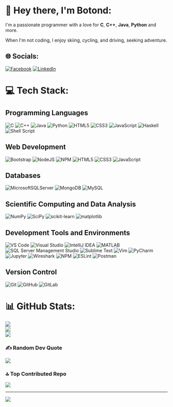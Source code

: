 # 💫 Hey there, I'm **Botond**:

I'm a passionate programmer with a love for **C**, **C++**, **Java**, **Python** and more.

When I'm not coding, I enjoy skiing, cycling, and driving, seeking adventure.

## 🌐 Socials:
[![Facebook](https://img.shields.io/badge/Facebook-%231877F2.svg?logo=Facebook&logoColor=white)](https://facebook.com/botika.benko) [![LinkedIn](https://img.shields.io/badge/LinkedIn-%230077B5.svg?logo=linkedin&logoColor=white)](https://linkedin.com/in/botond-benkő-51b836218) 

# 💻 Tech Stack:
## Programming Languages
![C](https://img.shields.io/badge/c-%2300599C.svg?style=for-the-badge&logo=c&logoColor=white) ![C++](https://img.shields.io/badge/c++-%2300599C.svg?style=for-the-badge&logo=c%2B%2B&logoColor=white) ![Java](https://img.shields.io/badge/java-%23ED8B00.svg?style=for-the-badge&logo=java&logoColor=white) ![Python](https://img.shields.io/badge/python-3670A0?style=for-the-badge&logo=python&logoColor=ffdd54) ![HTML5](https://img.shields.io/badge/html5-%23E34F26.svg?style=for-the-badge&logo=html5&logoColor=white) ![CSS3](https://img.shields.io/badge/css3-%231572B6.svg?style=for-the-badge&logo=css3&logoColor=white) ![JavaScript](https://img.shields.io/badge/javascript-%23323330.svg?style=for-the-badge&logo=javascript&logoColor=%23F7DF1E) ![Haskell](https://img.shields.io/badge/Haskell-5e5086?style=for-the-badge&logo=haskell&logoColor=white) ![Shell Script](https://img.shields.io/badge/Shell%20Script-%23121011.svg?style=for-the-badge&logo=gnu-bash&logoColor=white)

## Web Development
![Bootstrap](https://img.shields.io/badge/bootstrap-%23563D7C.svg?style=for-the-badge&logo=bootstrap&logoColor=white) ![NodeJS](https://img.shields.io/badge/node.js-6DA55F?style=for-the-badge&logo=node.js&logoColor=white) ![NPM](https://img.shields.io/badge/NPM-%23000000.svg?style=for-the-badge&logo=npm&logoColor=white) ![HTML5](https://img.shields.io/badge/html5-%23E34F26.svg?style=for-the-badge&logo=html5&logoColor=white) ![CSS3](https://img.shields.io/badge/css3-%231572B6.svg?style=for-the-badge&logo=css3&logoColor=white) ![JavaScript](https://img.shields.io/badge/javascript-%23323330.svg?style=for-the-badge&logo=javascript&logoColor=%23F7DF1E)

## Databases
![MicrosoftSQLServer](https://img.shields.io/badge/Microsoft%20SQL%20Sever-CC2927?style=for-the-badge&logo=microsoft%20sql%20server&logoColor=white) ![MongoDB](https://img.shields.io/badge/MongoDB-%234ea94b.svg?style=for-the-badge&logo=mongodb&logoColor=white) ![MySQL](https://img.shields.io/badge/mysql-%2300f.svg?style=for-the-badge&logo=mysql&logoColor=white)

## Scientific Computing and Data Analysis
![NumPy](https://img.shields.io/badge/numpy-%23013243.svg?style=for-the-badge&logo=numpy&logoColor=white) ![SciPy](https://img.shields.io/badge/SciPy-%230C55A5.svg?style=for-the-badge&logo=scipy&logoColor=%white) ![scikit-learn](https://img.shields.io/badge/scikit--learn-%23F7931E.svg?style=for-the-badge&logo=scikit-learn&logoColor=white) ![matplotlib](https://img.shields.io/badge/matplotlib-%23FF4F00.svg?style=for-the-badge&logo=matplotlib&logoColor=white)

## Development Tools and Environments
![VS Code](https://img.shields.io/badge/VS%20Code-007ACC?style=for-the-badge&logo=visual-studio-code&logoColor=white) ![Visual Studio](https://img.shields.io/badge/Visual%20Studio-5C2D91?style=for-the-badge&logo=visual-studio&logoColor=white) ![IntelliJ IDEA](https://img.shields.io/badge/IntelliJ%20IDEA-000000?style=for-the-badge&logo=intellij-idea&logoColor=white) ![MATLAB](https://img.shields.io/badge/MATLAB-0076A8?style=for-the-badge&logo=mathworks&logoColor=white) ![SQL Server Management Studio](https://img.shields.io/badge/SQL%20Server%20Management%20Studio-CC2927?style=for-the-badge&logo=microsoft%20sql%20server&logoColor=white) ![Sublime Text](https://img.shields.io/badge/Sublime%20Text-FF9800?style=for-the-badge&logo=sublime-text&logoColor=white) ![Vim](https://img.shields.io/badge/Vim-019733?style=for-the-badge&logo=vim&logoColor=white) ![PyCharm](https://img.shields.io/badge/PyCharm-000000?style=for-the-badge&logo=pycharm&logoColor=white) ![Jupyter](https://img.shields.io/badge/Jupyter-F37626?style=for-the-badge&logo=jupyter&logoColor=white) ![Wireshark](https://img.shields.io/badge/Wireshark-1679A7?style=for-the-badge&logo=wireshark&logoColor=white) ![NPM](https://img.shields.io/badge/NPM-%23000000.svg?style=for-the-badge&logo=npm&logoColor=white) ![ESLint](https://img.shields.io/badge/ESLint-4B3263?style=for-the-badge&logo=eslint&logoColor=white) ![Postman](https://img.shields.io/badge/Postman-FF6C37?style=for-the-badge&logo=postman&logoColor=white)

## Version Control
![Git](https://img.shields.io/badge/Git-F05032?style=for-the-badge&logo=git&logoColor=white) ![GitHub](https://img.shields.io/badge/GitHub-181717?style=for-the-badge&logo=github&logoColor=white) ![GitLab](https://img.shields.io/badge/GitLab-FCA121?style=for-the-badge&logo=gitlab&logoColor=white)

# 📊 GitHub Stats:
![](https://github-readme-stats.vercel.app/api?username=benkobotika&theme=tokyonight&hide_border=false&include_all_commits=false&count_private=false)<br/>
![](https://github-readme-streak-stats.herokuapp.com/?user=benkobotika&theme=tokyonight&hide_border=false)<br/>
![](https://github-readme-stats.vercel.app/api/top-langs/?username=benkobotika&theme=tokyonight&hide_border=false&include_all_commits=false&count_private=false&layout=compact)

### ✍️ Random Dev Quote
![](https://quotes-github-readme.vercel.app/api?type=horizontal&theme=radical)

### 🔝 Top Contributed Repo
![](https://github-contributor-stats.vercel.app/api?username=benkobotika&limit=5&theme=dracula&combine_all_yearly_contributions=true)

---
[![](https://visitcount.itsvg.in/api?id=benkobotika&icon=0&color=0)](https://visitcount.itsvg.in)

<!-- Proudly created with GPRM ( https://gprm.itsvg.in ) -->
